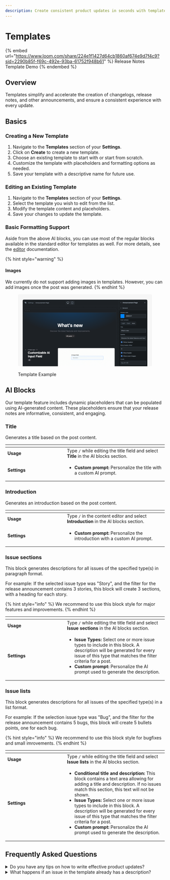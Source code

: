```yaml
---
description: Create consistent product updates in seconds with templates.
---
```


# Templates

{% embed url="https://www.loom.com/share/224e1f1427d64cb1860af674e9d7f4c9?sid=2290b85f-f69c-492e-93ba-61752f948b61" %}
Release Notes Template Demo
{% endembed %}

## Overview

Templates simplify and accelerate the creation of changelogs, release notes, and other announcements, and ensure a consistent experience with every update.&#x20;

## Basics

### Creating a New Template

1. Navigate to the **Templates** section of your **Settings**.
2. Click on **Create** to create a new template.
3. Choose an existing template to start with or start from scratch.
4. Customize the template with placeholders and formatting options as needed.
5. Save your template with a descriptive name for future use.

### Editing an Existing Template

1. Navigate to the **Templates** section of your **Settings**.
2. Select the template you wish to edit from the list.
3. Modify the template content and placeholders.
4. Save your changes to update the template.

### Basic Formatting Support

Aside from the above AI blocks, you can use most of the regular blocks available in the standard editor for templates as well. For more details, see the [editor](../changelog/editor/ "mention") documentation.

{% hint style="warning" %}
#### Images

We currently do not support adding images in templates. However, you can add images once the post was generated.&#x20;
{% endhint %}

<figure><img src="../../.gitbook/assets/Announcement Page - Header.png" alt=""><figcaption><p>Template Example</p></figcaption></figure>

## AI Blocks

Our template feature includes dynamic placeholders that can be populated using AI-generated content. These placeholders ensure that your release notes are informative, consistent, and engaging.

### Title

Generates a title based on the post content.&#x20;

<table data-header-hidden><thead><tr><th width="174"></th><th></th></tr></thead><tbody><tr><td><strong>Usage</strong></td><td>Type <code>/</code> while editing the title field and select <strong>Title</strong> in the AI blocks section. </td></tr><tr><td><strong>Settings</strong></td><td><ul><li><strong>Custom prompt:</strong> Personalize the title with a custom AI prompt. </li></ul></td></tr></tbody></table>

&#x20;

### Introduction

Generates an introduction based on the post content.&#x20;

<table data-header-hidden><thead><tr><th width="174"></th><th></th></tr></thead><tbody><tr><td><strong>Usage</strong></td><td>Type <code>/</code> in the content editor and select <strong>Introduction</strong> in the AI blocks section. </td></tr><tr><td><strong>Settings</strong></td><td><ul><li><strong>Custom prompt:</strong> Personalize the introduction with a custom AI prompt.  </li></ul></td></tr></tbody></table>

### Issue sections

This block generates descriptions for all issues of the specified type(s) in paragraph format.&#x20;

For example: If the selected issue type was "Story", and the filter for the release announcement contains 3 stories, this block will create 3 sections, with a heading for each story.&#x20;

{% hint style="info" %}
We recommend to use this block style for major features and improvements.
{% endhint %}

<table data-header-hidden><thead><tr><th width="174"></th><th></th></tr></thead><tbody><tr><td><strong>Usage</strong></td><td>Type <code>/</code> while editing the title field and select <strong>Issue sections</strong> in the AI blocks section. </td></tr><tr><td><strong>Settings</strong></td><td><ul><li><strong>Issue Types:</strong> Select one or more issue types to include in this block. A description will be generated for every issue of this type that matches the filter criteria for a post. </li><li><strong>Custom prompt:</strong> Personalize the AI prompt used to generate the description.   </li></ul></td></tr></tbody></table>

### Issue lists

This block generates descriptions for all issues of the specified type(s) in a list format.&#x20;

For example: If the selection issue type was "Bug", and the filter for the release announcement contains 5 bugs, this block will create 5 bullets points, one for each bug.&#x20;

{% hint style="info" %}
We recommend to use this block style for bugfixes and small imrovements.&#x20;
{% endhint %}

<table data-header-hidden><thead><tr><th width="174"></th><th></th></tr></thead><tbody><tr><td><strong>Usage</strong></td><td>Type <code>/</code> while editing the title field and select <strong>Issue lists</strong> in the AI blocks section. </td></tr><tr><td><strong>Settings</strong></td><td><ul><li><strong>Conditional title and description:</strong> This block contains a text area allowing for adding a title and description. If no issues match this section, this text will not be shown. </li><li><strong>Issue Types:</strong> Select one or more issue types to include in this block. A description will be generated for every issue of this type that matches the filter criteria for a post. </li><li><strong>Custom prompt:</strong> Personalize the AI prompt used to generate the description.   </li></ul></td></tr></tbody></table>

## Frequently Asked Questions

<details>

<summary>Do you have any tips on how to write effective product updates?</summary>

* **Be Concise**: Use the AI Summary for a quick overview and detailed sections for in-depth information.
* **Be Clear**: Utilize headings and lists to structure your content for better readability.
* **Keep it Consistent**: Stick to your template for a uniform look across all release notes.

</details>

<details>

<summary>What happens if an issue in the template already has a description?</summary>

That depends.

**If the description is stored in a** [released-description-field.md](../../getting-started/setup-guide/released-description-field.md "mention"): Released will use that description in the template and not generate a new description.

**If the description is stored in the issue properties (the default)**: Released will overwrite the description only if a **custom prompt** was used in the template. &#x20;

</details>
